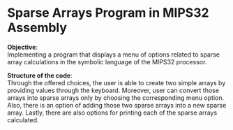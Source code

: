 # Sparse Arrays Program in MIPS32 Assembly


**Objective**:  
Implementing a program that displays a menu of options related to sparse array calculations in the symbolic language of the MIPS32 processor.

**Structure of the code**:  
Through the offered choices, the user is able to create two simple arrays by providing values through the keyboard. Moreover, user can convert those arrays into sparse arrays only by choosing the corresponding menu option. Also, there is an option of adding those two sparse arrays into a new sparse array. Lastly, there are also options for printing each of the sparse arrays calculated.

